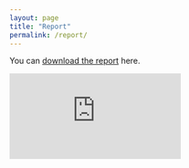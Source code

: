 ```yaml
---
layout: page
title: "Report"
permalink: /report/
---
```


You can [download the report](https://github.com/UrbanInventories/UrbanInventories/blob/main/final_report.pdf) here.

<embed src="https://github.com/UrbanInventories/UrbanInventories/blob/main/final_report.pdf" type="application/pdf"/>
